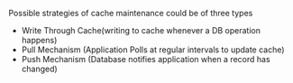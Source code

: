 Possible strategies of cache maintenance could be of three types
- Write Through Cache(writing to cache whenever a DB operation happens)
- Pull Mechanism (Application Polls at regular intervals to update cache)
- Push Mechanism (Database notifies application when a record has changed)